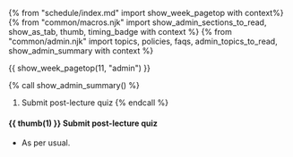 {% from "schedule/index.md" import show_week_pagetop with context%}
{% from "common/macros.njk" import show_admin_sections_to_read, show_as_tab, thumb, timing_badge with context %}
{% from "common/admin.njk" import topics, policies, faqs, admin_topics_to_read, show_admin_summary with context %}

{{ show_week_pagetop(11, "admin") }}

{% call show_admin_summary() %}
1. Submit post-lecture quiz
{% endcall %}

<div id="additional">

#### {{ thumb(1) }} Submit post-lecture quiz

* As per usual.
</div>
